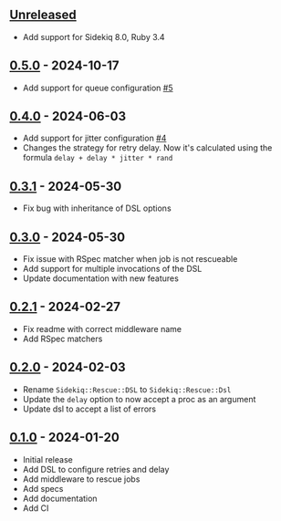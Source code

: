## [Unreleased]
- Add support for Sidekiq 8.0, Ruby 3.4

## [0.5.0] - 2024-10-17
- Add support for queue configuration [#5](https://github.com/moofkit/sidekiq-rescue/pull/5)

## [0.4.0] - 2024-06-03
- Add support for jitter configuration [#4](https://github.com/moofkit/sidekiq-rescue/pull/4)
- Changes the strategy for retry delay. Now it's calculated using the formula `delay + delay * jitter * rand`

## [0.3.1] - 2024-05-30

- Fix bug with inheritance of DSL options

## [0.3.0] - 2024-05-30

- Fix issue with RSpec matcher when job is not rescueable
- Add support for multiple invocations of the DSL
- Update documentation with new features

## [0.2.1] - 2024-02-27

- Fix readme with correct middleware name
- Add RSpec matchers

## [0.2.0] - 2024-02-03

- Rename `Sidekiq::Rescue::DSL` to `Sidekiq::Rescue::Dsl`
- Update the `delay` option to now accept a proc as an argument
- Update dsl to accept a list of errors

## [0.1.0] - 2024-01-20

- Initial release
- Add DSL to configure retries and delay
- Add middleware to rescue jobs
- Add specs
- Add documentation
- Add CI

[Unreleased]: https://github.com/moofkit/sidekiq-rescue/compare/v0.5.0...HEAD
[0.5.0]: https://github.com/moofkit/sidekiq-rescue/releases/tag/v0.5.0
[0.4.0]: https://github.com/moofkit/sidekiq-rescue/releases/tag/v0.4.0
[0.3.1]: https://github.com/moofkit/sidekiq-rescue/releases/tag/v0.3.1
[0.3.0]: https://github.com/moofkit/sidekiq-rescue/releases/tag/v0.3.0
[0.2.1]: https://github.com/moofkit/sidekiq-rescue/releases/tag/v0.2.1
[0.2.0]: https://github.com/moofkit/sidekiq-rescue/releases/tag/v0.2.0
[0.1.0]: https://github.com/moofkit/sidekiq-rescue/releases/tag/v0.1.0
